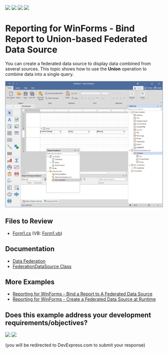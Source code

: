 <!-- default badges list -->
![](https://img.shields.io/endpoint?url=https://codecentral.devexpress.com/api/v1/VersionRange/220242050/23.1.3%2B)
[![](https://img.shields.io/badge/Open_in_DevExpress_Support_Center-FF7200?style=flat-square&logo=DevExpress&logoColor=white)](https://supportcenter.devexpress.com/ticket/details/T830859)
[![](https://img.shields.io/badge/📖_How_to_use_DevExpress_Examples-e9f6fc?style=flat-square)](https://docs.devexpress.com/GeneralInformation/403183)
[![](https://img.shields.io/badge/💬_Leave_Feedback-feecdd?style=flat-square)](#does-this-example-address-your-development-requirementsobjectives)
<!-- default badges end -->
# Reporting for WinForms - Bind Report to Union-based Federated Data Source

You can create a federated data source to display data combined from several sources. This topic shows how to use the **Union** operation to combine data into a single query.

![Report Designer - Union-based Federated Data Source](Images/screenshot.png)

## Files to Review

- [Form1.cs](CS/Reporting-Bind-Report-to-Union-Based-Federated-Data-Source/Form1.cs) (VB: [Form1.vb](VB/Reporting-Bind-Report-to-Union-Based-Federated-Data-Source/Form1.vb))


## Documentation

- [Data Federation](https://docs.devexpress.com/XtraReports/400917/detailed-guide-to-devexpress-reporting/bind-reports-to-data/data-federation)
- [FederationDataSource Class](https://docs.devexpress.com/CoreLibraries/DevExpress.DataAccess.DataFederation.FederationDataSource)

## More Examples

- [Reporting for WinForms - Bind a Report to A Federated Data Source](https://github.com/DevExpress-Examples/Reporting-Bind-Report-To-Federated-Data-Source)
- [Reporting for WinForms - Create a Federated Data Source at Runtime](https://github.com/DevExpress-Examples/how-to-create-a-federated-data-source-at-runtime)
<!-- feedback -->
## Does this example address your development requirements/objectives?

[<img src="https://www.devexpress.com/support/examples/i/yes-button.svg"/>](https://www.devexpress.com/support/examples/survey.xml?utm_source=github&utm_campaign=reporting-winforms-bind-union-federated-data-source&~~~was_helpful=yes) [<img src="https://www.devexpress.com/support/examples/i/no-button.svg"/>](https://www.devexpress.com/support/examples/survey.xml?utm_source=github&utm_campaign=reporting-winforms-bind-union-federated-data-source&~~~was_helpful=no)

(you will be redirected to DevExpress.com to submit your response)
<!-- feedback end -->
